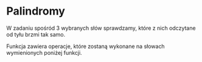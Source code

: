 # Palindromy

W zadaniu spośród 3 wybranych słów sprawdzamy, które z nich odczytane od tyłu brzmi tak samo.

Funkcja zawiera operacje, które zostaną wykonane na słowach wymienionych poniżej funkcji.
